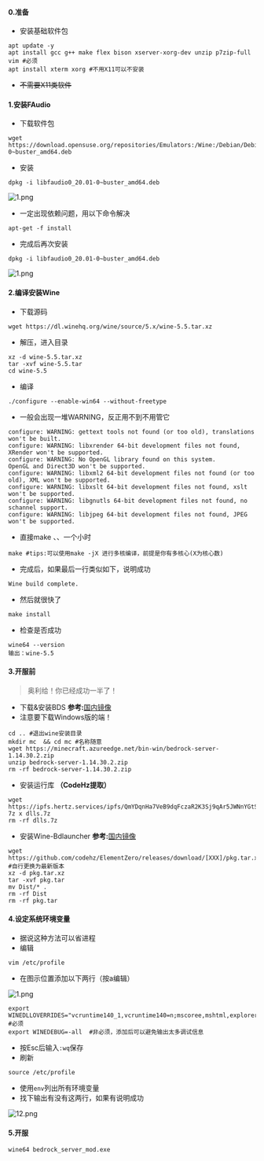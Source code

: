 #### **0.准备**
 - 安装基础软件包
```
apt update -y
apt install gcc g++ make flex bison xserver-xorg-dev unzip p7zip-full vim #必须
apt install xterm xorg #不用X11可以不安装
```
 - ~~不需要X11类软件~~
#### **1.安装FAudio**
 - 下载软件包
```
wget https://download.opensuse.org/repositories/Emulators:/Wine:/Debian/Debian_10/amd64/libfaudio0_20.01-0~buster_amd64.deb
```
 - 安装
```
dpkg -i libfaudio0_20.01-0~buster_amd64.deb
```

![1.png](/assets/uploads/files/1582953993880-1.png) 
 - 一定出现依赖问题，用以下命令解决
```
apt-get -f install
```
 - 完成后再次安装
```
dpkg -i libfaudio0_20.01-0~buster_amd64.deb
```
![1.png](/assets/uploads/files/1582954075829-1.png) 
 
#### **2.编译安装Wine**
 - 下载源码
```
wget https://dl.winehq.org/wine/source/5.x/wine-5.5.tar.xz
```
 - 解压，进入目录
```
xz -d wine-5.5.tar.xz
tar -xvf wine-5.5.tar
cd wine-5.5
```
 - 编译
```
./configure --enable-win64 --without-freetype
```
 - 一般会出现一堆WARNING，反正用不到不用管它
```
configure: WARNING: gettext tools not found (or too old), translations won't be built.
configure: WARNING: libxrender 64-bit development files not found, XRender won't be supported.
configure: WARNING: No OpenGL library found on this system.
OpenGL and Direct3D won't be supported.
configure: WARNING: libxml2 64-bit development files not found (or too old), XML won't be supported.
configure: WARNING: libxslt 64-bit development files not found, xslt won't be supported.
configure: WARNING: libgnutls 64-bit development files not found, no schannel support.
configure: WARNING: libjpeg 64-bit development files not found, JPEG won't be supported.
```
 - 直接make 、、一个小时
```
make #tips:可以使用make -jX 进行多核编译，前提是你有多核心(X为核心数)
```
 - 完成后，如果最后一行类似如下，说明成功
```
Wine build complete.
```
 - 然后就很快了
```
make install
```
 - 检查是否成功
```
wine64 --version
输出：wine-5.5
```

#### **3.开服前**
> 奥利给！你已经成功一半了！
 - 下载&安装BDS **参考:**[国内镜像](https://www.loliboy.com/topic/23)
 - 注意要下载Windows版的端！
```
cd .. #退出wine安装目录
mkdir mc  && cd mc #名称随意
wget https://minecraft.azureedge.net/bin-win/bedrock-server-1.14.30.2.zip
unzip bedrock-server-1.14.30.2.zip
rm -rf bedrock-server-1.14.30.2.zip
```
 - 安装运行库 **（CodeHz提取）**
```
wget https://ipfs.hertz.services/ipfs/QmYDqnHa7VeB9dqFczaR2K3Sj9qAr5JWNnYGtSg7WsR9r6/dlls.7z
7z x dlls.7z
rm -rf dlls.7z
```
 - 安装Wine-Bdlauncher **参考:**[国内镜像](https://www.loliboy.com/topic/23)
```
wget https://github.com/codehz/ElementZero/releases/download/[XXX]/pkg.tar.xz #自行更换为最新版本
xz -d pkg.tar.xz
tar -xvf pkg.tar
mv Dist/* .
rm -rf Dist
rm -rf pkg.tar
```
#### **4.设定系统环境变量**
 - 据说这种方法可以省进程
 - 编辑
```
vim /etc/profile
```
 - 在图示位置添加以下两行（按a编辑）

![1.png](/assets/uploads/files/1583029371043-1.png) 
```
export WINEDLLOVERRIDES="vcruntime140_1,vcruntime140=n;mscoree,mshtml,explorer.exe,winemenubuilder.exe,services.exe,playplug.exe=d"  #必须
export WINEDEBUG=-all  #非必须，添加后可以避免输出太多调试信息
```
 - 按Esc后输入`:wq`保存
 - 刷新
```
source /etc/profile
```
 - 使用`env`列出所有环境变量
 - 找下输出有没有这两行，如果有说明成功

![12.png](/assets/uploads/files/1583029508839-12.png) 
#### **5.开服**
```
wine64 bedrock_server_mod.exe
```